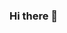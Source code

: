 ### Hi there 👋

<!--
**ericcai0109/ericcai0109** is a ✨ _special_ ✨ repository because its `README.md` (this file) appears on your GitHub profile.

Here are some ideas to get you started:

[![](https://github-profile-summary-cards.vercel.app/api/cards/repos-per-language?username=ericcai0109&theme=vue)](https://github.com/vn7n24fzkq/github-profile-summary-cards)
[![](https://github-profile-summary-cards.vercel.app/api/cards/most-commit-language?username=ericcai0109&theme=vue)](https://github.com/vn7n24fzkq/github-profile-summary-cards)
[![](https://github-profile-summary-cards.vercel.app/api/cards/stats?username=ericcai0109&theme=vue)](https://github.com/vn7n24fzkq/github-profile-summary-cards)
[![](https://github-profile-summary-cards.vercel.app/api/cards/productive-time?username=ericcai0109&theme=vue)](https://github.com/vn7n24fzkq/github-profile-summary-cards)
